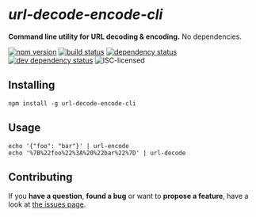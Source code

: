# *url-decode-encode-cli*

**Command line utility for URL decoding & encoding.** No dependencies.

[![npm version](https://img.shields.io/npm/v/url-decode-encode-cli.svg)](https://www.npmjs.com/package/url-decode-encode-cli)
[![build status](https://img.shields.io/travis/derhuerst/url-decode-encode-cli.svg)](https://travis-ci.org/derhuerst/url-decode-encode-cli)
[![dependency status](https://img.shields.io/david/derhuerst/url-decode-encode-cli.svg)](https://david-dm.org/derhuerst/url-decode-encode-cli)
[![dev dependency status](https://img.shields.io/david/dev/derhuerst/url-decode-encode-cli.svg)](https://david-dm.org/derhuerst/url-decode-encode-cli#info=devDependencies)
![ISC-licensed](https://img.shields.io/github/license/derhuerst/url-decode-encode-cli.svg)


## Installing

```shell
npm install -g url-decode-encode-cli
```


## Usage

```shell
echo '{"foo": "bar"}' | url-encode
echo '%7B%22foo%22%3A%20%22bar%22%7D' | url-decode
```


## Contributing

If you **have a question**, **found a bug** or want to **propose a feature**, have a look at [the issues page](https://github.com/derhuerst/url-decode-encode-cli/issues).
